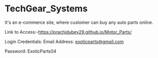 # TechGear_Systems
It's an e-commerce site, where customer can buy any auto parts online. 

Link to Access:-https://prachidubey29.github.io/Motor_Parts/

Login Credentials:
Email Address: exoticparts@gmail.com

Password: ExoticParts04
